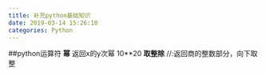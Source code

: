 ```yaml
---
title: 补充python基础知识
date: 2019-03-14 15:26:10
categories: Python
---
```

##python运算符
**幂**
返回x的y次幂 10**20
**取整除**
//:返回商的整数部分，向下取整
